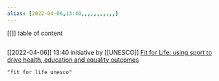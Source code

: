 ```yaml
---
alias: [2022-04-06,13:40,,,,,,,,,,,]
---
```

[[]]
table of content
```toc
```

[[2022-04-06]] 13:40
initiative by [[UNESCO]]
[Fit for Life: using sport to drive health, education and equality outcomes](https://en.unesco.org/themes/sport-and-anti-doping/fitforlife)
```query
"fit for life unesco"
```